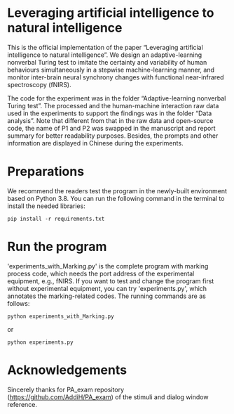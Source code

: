                                                                                                                                                                                                                    
# Leveraging artificial intelligence to natural intelligence
This is the official implementation of the paper “Leveraging artificial intelligence to natural intelligence”.
We design an adaptive-learning nonverbal Turing test to imitate the certainty and variability of human behaviours simultaneously in a stepwise machine-learning manner, and monitor inter-brain neural synchrony changes with functional near-infrared spectroscopy (fNIRS).

The code for the experiment was in the folder “Adaptive-learning nonverbal Turing test”. The processed and the human-machine interaction raw data used in the experiments to support the findings was in the folder “Data analysis”. Note that different from that in the raw data and open-source code, the name of P1 and P2 was swapped in the manuscript and report summary for better readability purposes. Besides, the prompts and other information are displayed in Chinese during the experiments.

# Preparations
We recommend the readers test the program in the newly-built environment based on Python 3.8. You can run the following command in the terminal to install the needed libraries:
```
pip install -r requirements.txt
```

# Run the program
'experiments_with_Marking.py' is the complete program with marking process code, which needs the port address of the experimental equipment, e.g., fNIRS. If you want to test and change the program first without experimental equipment, you can try 'experiments.py', which annotates the marking-related codes. The running commands are as follows:
```
python experiments_with_Marking.py
```
or
```
python experiments.py
```

# Acknowledgements
Sincerely thanks for PA_exam repository (https://github.com/AddiH/PA_exam) of the stimuli and dialog window reference.  
